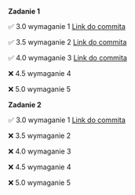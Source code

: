 **Zadanie 1** 

:white_check_mark: 3.0 wymaganie 1 [Link do commita](https://github.com/m-aleksandra/obiektowe/commit/938d8959176c6ca89b534f205aba94f28f5f94e7)

:white_check_mark: 3.5 wymaganie 2 [Link do commita](https://github.com/m-aleksandra/obiektowe/commit/938d8959176c6ca89b534f205aba94f28f5f94e7)

:white_check_mark: 4.0 wymaganie 3 [Link do commita](https://github.com/m-aleksandra/obiektowe/commit/938d8959176c6ca89b534f205aba94f28f5f94e7)

:x: 4.5 wymaganie 4

:x: 5.0 wymaganie 5 

**Zadanie 2** 

:white_check_mark: 3.0 wymaganie 1 [Link do commita](https://github.com/m-aleksandra/obiektowe/commit/54096566229ed34fef3e0f3211589e5789ba03b9#diff-eef198001dc9efa4bae6a681238f1017ca9b2d0c15211bd7502cc0b57c19ecac)

:x: 3.5 wymaganie 2

:x: 4.0 wymaganie 3

:x: 4.5 wymaganie 4

:x: 5.0 wymaganie 5 

